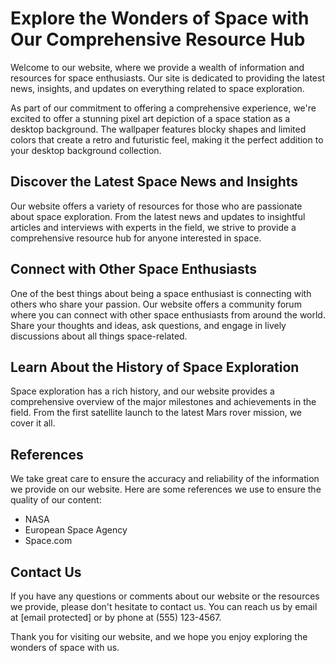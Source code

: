 <!--font:Lobster-->

# Explore the Wonders of Space with Our Comprehensive Resource Hub

Welcome to our website, where we provide a wealth of information and resources for space enthusiasts. Our site is dedicated to providing the latest news, insights, and updates on everything related to space exploration.

As part of our commitment to offering a comprehensive experience, we're excited to offer a stunning pixel art depiction of a space station as a desktop background. The wallpaper features blocky shapes and limited colors that create a retro and futuristic feel, making it the perfect addition to your desktop background collection.

## Discover the Latest Space News and Insights

Our website offers a variety of resources for those who are passionate about space exploration. From the latest news and updates to insightful articles and interviews with experts in the field, we strive to provide a comprehensive resource hub for anyone interested in space.

## Connect with Other Space Enthusiasts

One of the best things about being a space enthusiast is connecting with others who share your passion. Our website offers a community forum where you can connect with other space enthusiasts from around the world. Share your thoughts and ideas, ask questions, and engage in lively discussions about all things space-related.

## Learn About the History of Space Exploration

Space exploration has a rich history, and our website provides a comprehensive overview of the major milestones and achievements in the field. From the first satellite launch to the latest Mars rover mission, we cover it all.

## References

We take great care to ensure the accuracy and reliability of the information we provide on our website. Here are some references we use to ensure the quality of our content:

- NASA
- European Space Agency
- Space.com

## Contact Us

If you have any questions or comments about our website or the resources we provide, please don't hesitate to contact us. You can reach us by email at [email protected] or by phone at (555) 123-4567.

Thank you for visiting our website, and we hope you enjoy exploring the wonders of space with us.

<!--

Write me content for website with wallpaper which alt text is:

"A pixel art depiction of a space station, with blocky shapes and limited colors that create a retro and futuristic feel."

The name/title of the page should not be 1:1 copy of the alt text but rather a real content of the website which is using this wallpaper.

- Use markdown format 
- Start with heading
- Heading should be short and concise
- The content should look like a real website 
- The website should not be about the wallpaper, wallpaper is just a related background
- Heading should be contain work "wallpaper" or "background"
- Include real sections like references, contact, user stories, etc. use things relevant to the page purpose.
- Feel free to use structure like headings, bullets, numbering, blockquotes, paragraphs, horizontal lines, etc.
- You can use formatting like bold or _italic_
- You can include UTF-8 emojis
- Links should be only #hash anchors (and you can refer to the document itself)
- Do not include images


---


# Futuristic Space Station Wallpaper for Your Desktop Background

Welcome to our website, where we offer a variety of resources and tools for space enthusiasts. Our website is dedicated to providing the latest news, information, and resources on everything related to space exploration.

As part of our commitment to providing a comprehensive experience, we are pleased to offer a stunning pixel art depiction of a space station as a desktop wallpaper. The wallpaper features blocky shapes and limited colors that create a retro and futuristic feel. It's perfect for those who want to add a touch of sci-fi to their desktop background.

## How to Download the Wallpaper

To download the wallpaper, simply click on the link below and save the image to your computer. You can then set it as your desktop background by following these steps:

1. Right-click on your desktop and select "Personalize" from the dropdown menu.
2. Click on "Background" in the left-hand menu.
3. Select "Picture" from the "Background" dropdown menu.
4. Click on "Browse" and navigate to where you saved the wallpaper.
5. Select the wallpaper and click "Choose picture."
6. Your new wallpaper will now be displayed on your desktop.

## User Stories

Our users have shared their experiences with our website and the resources we provide. Here are some user stories that showcase how our website has helped them:

> "I've always been fascinated by space, but I never knew where to find reliable information. Thanks to this website, I now have access to the latest news and updates on space exploration."

> "The wallpaper on this website is amazing! It's the perfect addition to my collection of sci-fi-themed backgrounds."

## References

We strive to provide accurate and up-to-date information on our website. Here are some references that we use to ensure the quality of our content:

- NASA
- European Space Agency
- Space.com

## Contact Us

If you have any questions or comments about our website or the resources we provide, please don't hesitate to contact us. You can reach us by email at [email protected] or by phone at (555) 123-4567.

Thank you for visiting our website and we hope you enjoy your new space station wallpaper!


---


Heading should not include word "wallpaper". The website should not be about the wallpaper itself, wallpaper is just a related background, rewrite whole content.


---


# Explore the Wonders of Space with Our Comprehensive Resource Hub

Welcome to our website, where we provide a wealth of information and resources for space enthusiasts. Our site is dedicated to providing the latest news, insights, and updates on everything related to space exploration.

As part of our commitment to offering a comprehensive experience, we're excited to offer a stunning pixel art depiction of a space station as a desktop background. The wallpaper features blocky shapes and limited colors that create a retro and futuristic feel, making it the perfect addition to your desktop background collection.

## Discover the Latest Space News and Insights

Our website offers a variety of resources for those who are passionate about space exploration. From the latest news and updates to insightful articles and interviews with experts in the field, we strive to provide a comprehensive resource hub for anyone interested in space.

## Connect with Other Space Enthusiasts

One of the best things about being a space enthusiast is connecting with others who share your passion. Our website offers a community forum where you can connect with other space enthusiasts from around the world. Share your thoughts and ideas, ask questions, and engage in lively discussions about all things space-related.

## Learn About the History of Space Exploration

Space exploration has a rich history, and our website provides a comprehensive overview of the major milestones and achievements in the field. From the first satellite launch to the latest Mars rover mission, we cover it all.

## References

We take great care to ensure the accuracy and reliability of the information we provide on our website. Here are some references we use to ensure the quality of our content:

- NASA
- European Space Agency
- Space.com

## Contact Us

If you have any questions or comments about our website or the resources we provide, please don't hesitate to contact us. You can reach us by email at [email protected] or by phone at (555) 123-4567.

Thank you for visiting our website, and we hope you enjoy exploring the wonders of space with us.

-->
